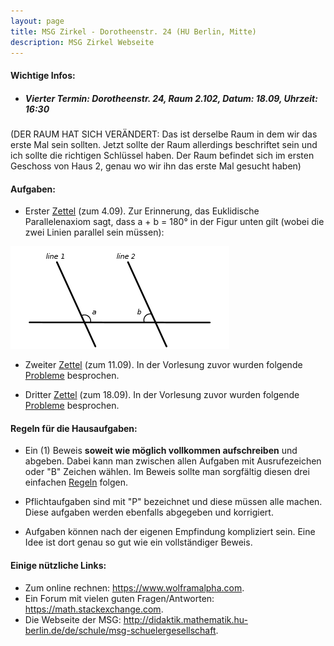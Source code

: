 ```yaml
---
layout: page
title: MSG Zirkel - Dorotheenstr. 24 (HU Berlin, Mitte)
description: MSG Zirkel Webseite 
---
```



#### Wichtige Infos: 

 - ##### Vierter Termin: Dorotheenstr. 24, Raum 2.102, Datum: 18.09, Uhrzeit: 16:30 

(DER RAUM HAT SICH VERÄNDERT: Das ist derselbe Raum in dem wir das erste Mal
sein sollten. Jetzt sollte der Raum allerdings beschriftet sein und ich sollte die
richtigen Schlüssel haben. Der Raum befindet sich im ersten Geschoss von Haus 2,
genau wo wir ihn das erste Mal gesucht haben) 

#### Aufgaben:

 - Erster <a href="../aufgaben/Aufgabe_1.pdf">Zettel</a> (zum 4.09). Zur
   Erinnerung, das Euklidische Parallelenaxiom sagt, dass a + b = 180° in der
Figur unten gilt (wobei die zwei Linien parallel sein müssen): 
<img src="Parallel_Postulate.png" alt="Parallelenaxiom">

 - Zweiter <a href="../aufgaben/Aufgabe_2_2.pdf">Zettel</a> (zum 11.09). In der
   Vorlesung zuvor wurden folgende <a href="../aufgaben/Aufgabe_2_1.pdf">Probleme</a> besprochen.

 - Dritter <a href="../aufgaben/Aufgabe_3_2.pdf">Zettel</a> (zum 18.09). In der
   Vorlesung zuvor wurden folgende <a href="../aufgaben/Aufgabe_3_1.pdf">Probleme</a> besprochen.


#### Regeln für die Hausaufgaben:

 - Ein (1) Beweis **soweit wie möglich vollkommen aufschreiben** und abgeben. Dabei kann man zwischen allen Aufgaben mit 
   Ausrufezeichen oder "B" Zeichen wählen. Im Beweis sollte man sorgfältig diesen drei einfachen <a href="../Mantra.pdf">Regeln</a> folgen.

 - Pflichtaufgaben sind mit "P" bezeichnet und diese müssen alle machen. Diese
   aufgaben werden ebenfalls abgegeben und korrigiert. 

 - Aufgaben können nach der eigenen Empfindung kompliziert sein.
   Eine Idee ist dort genau so gut wie ein vollständiger Beweis.

#### Einige nützliche Links:

 - Zum online rechnen: <https://www.wolframalpha.com>.
 - Ein Forum mit vielen guten Fragen/Antworten: <https://math.stackexchange.com>.
 - Die Webseite der MSG: <http://didaktik.mathematik.hu-berlin.de/de/schule/msg-schuelergesellschaft>.

<!-- Note: this is how to write a comment in HTML. Everything in here won't show up on your webpage.-->

<!--
To increase the size of the title, use fewer # in front of the paper title.
To decrease the size of the title, use more #. 
To remove the italics, remove the * before and after the description
To remove the underline from the title, remove the <u> tags (<u> and </u>)
-->
